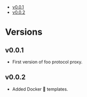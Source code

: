 <!-- BEGIN MUNGE: GENERATED_TOC -->

-   [v0.0.1](#v001)
-   [v0.0.2](#v002)

<!-- END MUNGE: GENERATED_TOC -->

<!-- NEW RELEASE NOTES ENTRY -->

# Versions

## v0.0.1

-   First version of foo protocol proxy.

## v0.0.2

-   Added Docker :whale: templates.
